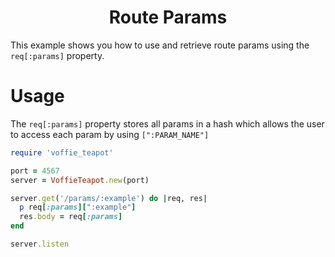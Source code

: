 <p align="center">
  <h1 align="center"><b>Route Params</b></h1>
</p>

This example shows you how to use and retrieve route params using the `req[:params]` property.

# Usage

The `req[:params]` property stores all params in a hash which allows the user to access each param by using `[":PARAM_NAME"]`

```rb
require 'voffie_teapot'

port = 4567
server = VoffieTeapot.new(port)

server.get('/params/:example') do |req, res|
  p req[:params][":example"]
  res.body = req[:params]
end

server.listen
```
